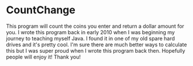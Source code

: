 # CountChange
This program will count the coins you enter and return a dollar amount for you. 
I wrote this program back in early 2010 when I was beginning my journey to teaching myself Java. 
I found it in one of my old spare hard drives and it's pretty cool. I'm sure there are much better ways to calculate this but I was super proud when I wrote this program back then. Hopefully people will enjoy it! Thank you!
